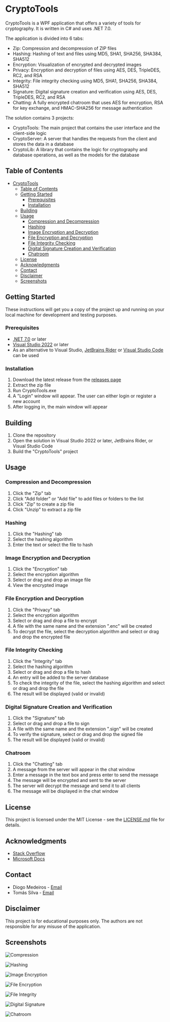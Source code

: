 # CryptoTools

CryptoTools is a WPF application that offers a variety of tools for cryptography. It is written in C# and uses .NET 7.0.

The application is divided into 6 tabs:

- Zip: Compression and decompression of ZIP files
- Hashing: Hashing of text and files using MD5, SHA1, SHA256, SHA384, SHA512
- Encryption: Visualization of encrypted and decrypted images
- Privacy: Encryption and decryption of files using AES, DES, TripleDES, RC2, and RSA
- Integrity: File integrity checking using MD5, SHA1, SHA256, SHA384, SHA512
- Signature: Digital signature creation and verification using AES, DES, TripleDES, RC2, and RSA
- Chatting: A fully encrypted chatroom that uses AES for encryption, RSA for key exchange, and HMAC-SHA256 for message authentication

The solution contains 3 projects:

- CryptoTools: The main project that contains the user interface and the client-side logic
- CryptoServer: A server that handles the requests from the client and stores the data in a database
- CryptoLib: A library that contains the logic for cryptography and database operations, as well as the models for the database

## Table of Contents

- [CryptoTools](#cryptotools)
  - [Table of Contents](#table-of-contents)
  - [Getting Started](#getting-started)
    - [Prerequisites](#prerequisites)
    - [Installation](#installation)
  - [Building](#building)
  - [Usage](#usage)
    - [Compression and Decompression](#compression-and-decompression)
    - [Hashing](#hashing)
    - [Image Encryption and Decryption](#image-encryption-and-decryption)
    - [File Encryption and Decryption](#file-encryption-and-decryption)
    - [File Integrity Checking](#file-integrity-checking)
    - [Digital Signature Creation and Verification](#digital-signature-creation-and-verification)
    - [Chatroom](#chatroom)
  - [License](#license)
  - [Acknowledgments](#acknowledgments)
  - [Contact](#contact)
  - [Disclaimer](#disclaimer)
  - [Screenshots](#screenshots)

## Getting Started

These instructions will get you a copy of the project up and running on your local machine for development and testing purposes.

### Prerequisites

- [.NET 7.0](https://dotnet.microsoft.com/download/dotnet/7.0) or later
- [Visual Studio 2022](https://visualstudio.microsoft.com/vs/) or later
- As an alternative to Visual Studio, [JetBrains Rider](https://www.jetbrains.com/rider/) or [Visual Studio Code](https://code.visualstudio.com/) can be used

### Installation

1. Download the latest release from the [releases page]()
2. Extract the zip file
3. Run CryptoTools.exe
4. A "Login" window will appear. The user can either login or register a new account
5. After logging in, the main window will appear

## Building

1. Clone the repository
2. Open the solution in Visual Studio 2022 or later, JetBrains Rider, or Visual Studio Code
3. Build the "CryptoTools" project

## Usage

### Compression and Decompression

1. Click the "Zip" tab
2. Click "Add folder" or "Add file" to add files or folders to the list
3. Click "Zip" to create a zip file
4. Click "Unzip" to extract a zip file

### Hashing

1. Click the "Hashing" tab
2. Select the hashing algorithm
3. Enter the text or select the file to hash

### Image Encryption and Decryption

1. Click the "Encryption" tab
2. Select the encryption algorithm
3. Select or drag and drop an image file
4. View the encrypted image

### File Encryption and Decryption

1. Click the "Privacy" tab
2. Select the encryption algorithm
3. Select or drag and drop a file to encrypt
4. A file with the same name and the extension ".enc" will be created
5. To decrypt the file, select the decryption algorithm and select or drag and drop the encrypted file

### File Integrity Checking

1. Click the "Integrity" tab
2. Select the hashing algorithm
3. Select or drag and drop a file to hash
4. An entry will be added to the server database
5. To check the integrity of the file, select the hashing algorithm and select or drag and drop the file
6. The result will be displayed (valid or invalid)

### Digital Signature Creation and Verification

1. Click the "Signature" tab
2. Select or drag and drop a file to sign
3. A file with the same name and the extension ".sign" will be created
4. To verify the signature, select or drag and drop the signed file
5. The result will be displayed (valid or invalid)

### Chatroom

1. Click the "Chatting" tab
2. A message from the server will appear in the chat window
3. Enter a message in the text box and press enter to send the message
4. The message will be encrypted and sent to the server
5. The server will decrypt the message and send it to all clients
6. The message will be displayed in the chat window

## License

This project is licensed under the MIT License - see the [LICENSE.md](LICENSE) file for details.

## Acknowledgments

- [Stack Overflow](https://stackoverflow.com/)
- [Microsoft Docs](https://docs.microsoft.com/en-us/)

## Contact

- Diogo Medeiros - [Email](mailto:diogo_medeiros@sapo.pt)
- Tomás Silva - [Email](mailto:tomascsilvapro@gmail.com)

## Disclaimer

This project is for educational purposes only. The authors are not responsible for any misuse of the application.

## Screenshots

![Compression](images/compression.png)

![Hashing](images/hashing.png)

![Image Encryption](images/image_encryption.png)

![File Encryption](images/file_encryption.png)

![File Integrity](images/file_integrity.png)

![Digital Signature](images/digital_signature.png)

![Chatroom](images/chatroom.png)
